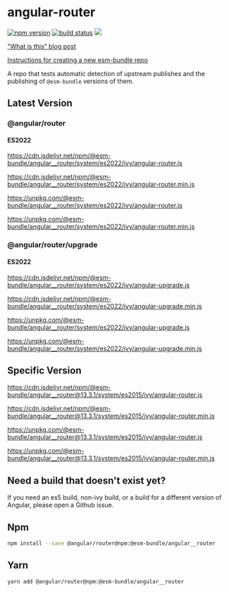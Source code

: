 # angular-router

[![npm version](https://img.shields.io/npm/v/@esm-bundle/angular__router.svg?style=flat)](https://www.npmjs.com/package/@esm-bundle/angular__router) [![build status](https://travis-ci.com/esm-bundle/angular__router.svg?branch=master)](https://travis-ci.com/esm-bundle/angular__router) [![](https://data.jsdelivr.com/v1/package/npm/@esm-bundle/angular__router/badge)](https://www.jsdelivr.com/package/npm/@esm-bundle/angular__router)

["What is this" blog post](https://medium.com/@joeldenning/an-esm-bundle-for-any-npm-package-5f850db0e04d)

[Instructions for creating a new esm-bundle repo](https://github.com/esm-bundle/new-repo-instructions)

A repo that tests automatic detection of upstream publishes and the publishing of `@esm-bundle` versions of them.

## Latest Version

### @angular/router

#### ES2022

https://cdn.jsdelivr.net/npm/@esm-bundle/angular__router/system/es2022/ivy/angular-router.js

https://cdn.jsdelivr.net/npm/@esm-bundle/angular__router/system/es2022/ivy/angular-router.min.js

https://unpkg.com/@esm-bundle/angular__router/system/es2022/ivy/angular-router.js

https://unpkg.com/@esm-bundle/angular__router/system/es2022/ivy/angular-router.min.js

### @angular/router/upgrade

#### ES2022

https://cdn.jsdelivr.net/npm/@esm-bundle/angular__router/system/es2022/ivy/angular-upgrade.js

https://cdn.jsdelivr.net/npm/@esm-bundle/angular__router/system/es2022/ivy/angular-upgrade.min.js

https://unpkg.com/@esm-bundle/angular__router/system/es2022/ivy/angular-upgrade.js

https://unpkg.com/@esm-bundle/angular__router/system/es2022/ivy/angular-upgrade.min.js

## Specific Version

https://cdn.jsdelivr.net/npm/@esm-bundle/angular__router@13.3.1/system/es2015/ivy/angular-router.js

https://cdn.jsdelivr.net/npm/@esm-bundle/angular__router@13.3.1/system/es2015/ivy/angular-router.min.js

https://unpkg.com/@esm-bundle/angular__router@13.3.1/system/es2015/ivy/angular-router.js

https://unpkg.com/@esm-bundle/angular__router@13.3.1/system/es2015/ivy/angular-router.min.js

## Need a build that doesn't exist yet?

If you need an es5 build, non-ivy build, or a build for a different version of Angular, please open a Github issue.

## Npm

```sh
npm install --save @angular/router@npm:@esm-bundle/angular__router
```

## Yarn

```sh
yarn add @angular/router@npm:@esm-bundle/angular__router
```

